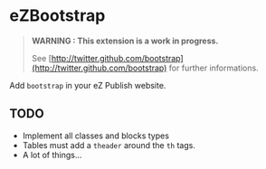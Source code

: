 # eZBootstrap

> **WARNING : This extension is a work in progress.**
> 
> See [http://twitter.github.com/bootstrap](http://twitter.github.com/bootstrap) for further informations.

Add `bootstrap` in your eZ Publish website.

## TODO

* Implement all classes and blocks types
* Tables must add a `theader` around the `th` tags.
* A lot of things…